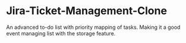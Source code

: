 # Jira-Ticket-Management-Clone
An advanced to-do list with priority mapping of tasks. Making it a good event managing list with the storage feature.
